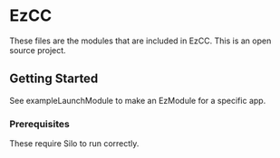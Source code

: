 # EzCC

These files are the modules that are included in EzCC. This is an open source project.

## Getting Started

See exampleLaunchModule to make an EzModule for a specific app.

### Prerequisites

These require Silo to run correctly.

